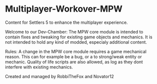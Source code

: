 # Multiplayer-Workover-MPW
Content for Settlers 5 to enhance the multiplayer experience.


Welcome to our Dev-Chamber:
The MPW core module is intended to contain fixes and tweaking for existing game objects and mechanics. It is not intended to hold any kind of modded, especialy additional content.

Rules:
A change in the MPW core module requires a game mechanical reason.
This can for example be a bug, or a to strong/weak entity or mechanic. Quality of life scripts are also allowed, as log as they dont interfere with existing mechanics.


Created and managed by RobbiTheFox and Novator12
